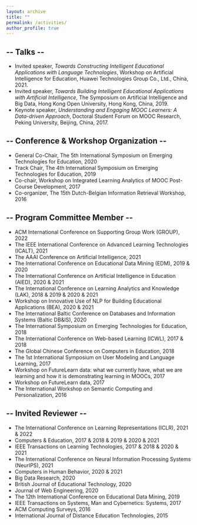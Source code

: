 ```yaml
---
layout: archive
title: ""
permalink: /activities/
author_profile: true
---
```


<!-- {% include base_path %}

{% for post in site.teaching reversed %}
  {% include archive-single.html %}
{% endfor %}
 -->

## -- Talks --
* Invited speaker, <em>Towards Constructing Intelligent Educational Applications with Language Technologies</em>, Workshop on Artificial Intelligence for Education, Huawei Technologies Group Co., Ltd., China, 2021.
* Invited speaker, <em>Towards Building Intelligent Educational Applications with Artificial Intelligence</em>, The Symposium on Artificial Intelligence and Big Data, Hong Kong Open University, Hong Kong, China, 2019.
* Keynote speaker, <em>Understanding and Engaging MOOC Learners: A Data-driven Approach</em>, Doctoral Student Forum on MOOC Research, Peking University, Beijing, China, 2017.


## -- Conference & Workshop Organization --
* General Co-Chair, The 5th International Symposium on Emerging Technologies for Education, 2020
* Track Chair, The 4th International Symposium on Emerging Technologies for Education, 2019
* Co-chair, Workshop on Integrated Learning Analytics of MOOC Post-Course Development, 2017
* Co-organizer, The 15th Dutch-Belgian Information Retrieval Workshop, 2016


## -- Program Committee Member --
* ACM International Conference on Supporting Group Work (GROUP), 2022
* The IEEE International Conference on Advanced Learning Technologies (ICALT), 2021
* The AAAI Conference on Artificial Intelligence, 2021
* The International Conference on Educational Data Mining (EDM), 2019 & 2020
* The International Conference on Artificial Intelligence in Education (AIED), 2020 & 2021
* The International Conference on Learning Analytics and Knowledge (LAK), 2018 & 2019 & 2020 & 2021
* Workshop on Innovative Use of NLP for Building Educational Applications (BEA), 2020 & 2021
* The International Baltic Conference on Databases and Information Systems (Baltic DB&IS), 2020
* The International Symposium on Emerging Technologies for Education, 2018
* The International Conference on Web-based Learning (ICWL), 2017 & 2018
* The Global Chinese Conference on Computers in Education, 2018
* The 1st International Symposium on User Modeling and Language Learning, 2017
* Workshop on FutureLearn data: what we currently have, what we are learning and how it is demonstrating learning in MOOCs, 2017
* Workshop on FutureLearn data, 2017
* The International Workshop on Semantic Computing and Personalization, 2016


## -- Invited Reviewer --
* The International Conference on Learning Representations (ICLR), 2021 & 2022
* Computers & Education, 2017 & 2018 & 2019 & 2020 & 2021
* IEEE Transactions on Learning Technologies, 2017 & 2018 & 2020 & 2021
* The International Conference on Neural Information Processing Systems (NeurIPS), 2021
* Computers in Human Behavior, 2020 & 2021
* Big Data Research, 2020
* British Journal of Educational Technology, 2020
* Journal of Web Engineering, 2020
* The 12th International Conference on Educational Data Mining, 2019
* IEEE Transactions on Systems, Man and Cybernetics: Systems, 2017
* ACM Computing Surveys, 2016
* International Journal of Distance Education Technologies, 2015



